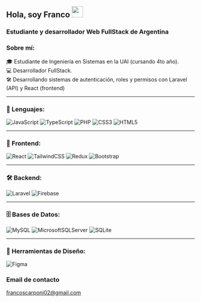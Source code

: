 ## Hola, soy Franco <img width="30px" src="https://raw.githubusercontent.com/iampavangandhi/iampavangandhi/master/gifs/Hi.gif">

### Estudiante y desarrollador Web FullStack de Argentina

### Sobre mí:
🎓 Estudiante de Ingeniería en Sistemas en la UAI (cursando 4to año).  
💻 Desarrollador FullStack.  
🛠️ Desarrollando sistemas de autenticación, roles y permisos con Laravel (API) y React (frontend) 

---

### 🚀 Lenguajes:
![JavaScript](https://img.shields.io/badge/javascript-%23323330.svg?style=for-the-badge&logo=javascript&logoColor=%23F7DF1E) 
![TypeScript](https://img.shields.io/badge/typescript-%23007ACC.svg?style=for-the-badge&logo=typescript&logoColor=white) 
![PHP](https://img.shields.io/badge/php-%23777BB4.svg?style=for-the-badge&logo=php&logoColor=white) 
![CSS3](https://img.shields.io/badge/css3-%231572B6.svg?style=for-the-badge&logo=css3&logoColor=white) 
![HTML5](https://img.shields.io/badge/html5-%23E34F26.svg?style=for-the-badge&logo=html5&logoColor=white)

---

### 🎨 Frontend:
![React](https://img.shields.io/badge/react-%2320232a.svg?style=for-the-badge&logo=react&logoColor=%2361DAFB) 
![TailwindCSS](https://img.shields.io/badge/tailwindcss-%2338B2AC.svg?style=for-the-badge&logo=tailwind-css&logoColor=white) 
![Redux](https://img.shields.io/badge/redux-%23593d88.svg?style=for-the-badge&logo=redux&logoColor=white) 
![Bootstrap](https://img.shields.io/badge/bootstrap-%238511FA.svg?style=for-the-badge&logo=bootstrap&logoColor=white) 

---

### 🛠️ Backend:
![Laravel](https://img.shields.io/badge/laravel-%23FF2D20.svg?style=for-the-badge&logo=laravel&logoColor=white) 
![Firebase](https://img.shields.io/badge/firebase-%23039BE5.svg?style=for-the-badge&logo=firebase) 

---

### 🗄️ Bases de Datos:
![MySQL](https://img.shields.io/badge/mysql-4479A1.svg?style=for-the-badge&logo=mysql&logoColor=white) 
![MicrosoftSQLServer](https://img.shields.io/badge/Microsoft%20SQL%20Server-CC2927?style=for-the-badge&logo=microsoft%20sql%20server&logoColor=white) 
![SQLite](https://img.shields.io/badge/sqlite-%2307405e.svg?style=for-the-badge&logo=sqlite&logoColor=white) 

---

### 🎨 Herramientas de Diseño:
![Figma](https://img.shields.io/badge/figma-%23F24E1E.svg?style=for-the-badge&logo=figma&logoColor=white) 

### Email de contacto
francoscarponi02@gmail.com
